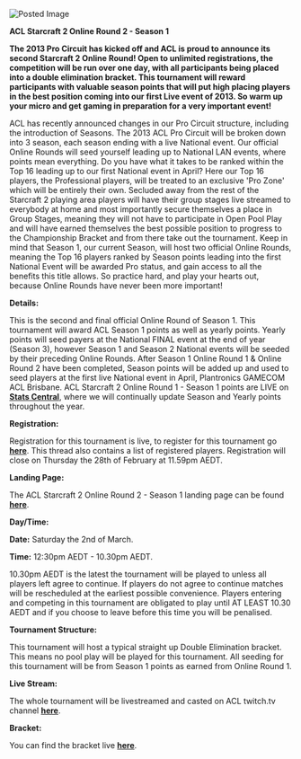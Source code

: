 ![Posted Image](http://img32.imageshack.us/img32/6744/aclsc2or2s1.png)





**ACL Starcraft 2 Online Round 2 - Season 1**





**The 2013 Pro Circuit has kicked off and ACL is proud to announce its second Starcraft 2 Online Round! Open to unlimited registrations, the competition will be run over one day, with all participants being placed into a double elimination bracket. This tournament will reward participants with valuable season points that will put high placing players in the best position coming into our first Live event of 2013. So warm up your micro and get gaming in preparation for a very important event!**




ACL has recently announced changes in our Pro Circuit structure, including the introduction of Seasons. The 2013 ACL Pro Circuit will be broken down into 3 season, each season ending with a live National event. Our official Online Rounds will seed yourself leading up to National LAN events, where points mean everything. Do you have what it takes to be ranked within the Top 16 leading up to our first National event in April? Here our Top 16 players, the Professional players, will be treated to an exclusive 'Pro Zone' which will be entirely their own. Secluded away from the rest of the Starcraft 2 playing area players will have their group stages live streamed to everybody at home and most importantly secure themselves a place in Group Stages, meaning they will not have to participate in Open Pool Play and will have earned themselves the best possible position to progress to the Championship Bracket and from there take out the tournament. Keep in mind that Season 1, our current Season, will host two official Online Rounds, meaning the Top 16 players ranked by Season points leading into the first National Event will be awarded Pro status, and gain access to all the benefits this title allows. So practice hard, and play your hearts out, because Online Rounds have never been more important!






**Details:**


This is the second and final official Online Round of Season 1. This tournament will award ACL Season 1 points as well as yearly points. Yearly points will seed payers at the National FINAL event at the end of year (Season 3), however Season 1 and Season 2 National events will be seeded by their preceding Online Rounds. After Season 1 Online Round 1 & Online Round 2 have been completed, Season points will be added up and used to seed players at the first live National event in April, Plantronics GAMECOM ACL Brisbane. ACL Starcraft 2 Online Round 1 - Season 1 points are LIVE on 
**[Stats Central](http://stats.aclpro.com.au/)**, where we will continually update Season and Yearly points throughout the year. 






**Registration:**


Registration for this tournament is live, to register for this tournament go 
**[here](http://www.aclpro.com.au/forums/topic/20101-acl-sc2-online-round-2-season-1-registration/)**. This thread also contains a list of registered players. Registration will close on Thursday the 28th of February at 11.59pm AEDT.






**Landing Page:**


The ACL Starcraft 2 Online Round 2 - Season 1 landing page can be found 
**[here](http://www.aclpro.com.au/2013/events/starcraft2/acl-sc2-or2-landing-page)**.






**Day/Time:**


**Date:**
 Saturday the 2nd of March.



**Time:**
 12:30pm AEDT - 10.30pm AEDT. 





10.30pm AEDT is the latest the tournament will be played to unless all players left agree to continue. If players do not agree to continue matches will be rescheduled at the earliest possible convenience. Players entering and competing in this tournament are obligated to play until AT LEAST 10.30 AEDT and if you choose to leave before this time you will be penalised. 






**Tournament Structure:**


This tournament will host a typical straight up Double Elimination bracket. This means no pool play will be played for this tournament. All seeding for this tournament will be from Season 1 points as earned from Online Round 1. 






**Live Stream:**


The whole tournament will be livestreamed and casted on ACL twitch.tv channel 
[**here**](http://www.twitch.tv/ACLPro).






**Bracket:**


You can find the bracket live 
**[here](http://challonge.com/ACL13S1O2)**.